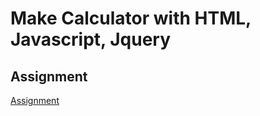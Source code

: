 # Make Calculator with HTML, Javascript, Jquery

## Assignment
[Assignment](https://github.com/michael-halim/calculator-web/blob/main/Tugas%202%20%20-%20Tekweb%20-%20JQuery%20Bootstrap.pdf)

